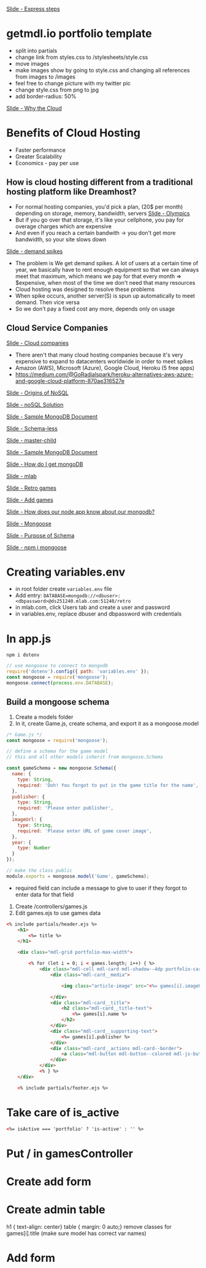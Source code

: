 [Slide - Express steps]()

# getmdl.io portfolio template
- split into partials
- change link from styles.css to /stylesheets/style.css
- move images 
- make images show by going to style.css and changing all references from images to /images
- feel free to change picture with my twitter pic
- change style.css from png to jpg
- add border-radius: 50%

[Slide - Why the Cloud]()

# Benefits of Cloud Hosting

- Faster performance
- Greater Scalability
- Economics - pay per use

## How is cloud hosting different from a traditional hosting platform like Dreamhost?

- For normal hosting companies, you'd pick a plan, (20$ per month) depending on storage, memory, bandwidth, servers
  [Slide - Olympics]()
- But if you go over that storage, it's like your cellphone, you pay for overage charges which are expensive
- And even if you reach a certain bandwith -> you don't get more bandwidth, so your site slows down

[Slide - demand spikes]()

- The problem is We get demand spikes. A lot of users at a certain time of year, we basically have to rent enough equipment so that we can always meet that maximum, which means we pay for that every month => $expensive, when most of the time we don't need that many resources
- Cloud hosting was designed to resolve these problems
- When spike occurs, another server(S) is spun up automatically to meet demand. Then vice versa
- So we don't pay a fixed cost any more, depends only on usage

## Cloud Service Companies

[Slide - Cloud companies]()

- There aren't that many cloud hosting companies because it's very expensive to expand to datacenters worldwide in order to meet spikes
- Amazon (AWS), Microsoft (Azure), Google Cloud, Heroku (5 free apps)
- https://medium.com/@GoRadialspark/heroku-alternatives-aws-azure-and-google-cloud-platform-870ae316527e

[Slide - Origins of NoSQL]()

[Slide - noSQL Solution]()

[Slide - Sample MongoDB Document]()

[Slide - Schema-less]()

[Slide - master-child]()

[Slide - Sample MongoDB Document]()

[Slide - How do I get mongoDB]()

[Slide - mlab]()

[Slide - Retro games]()

[Slide - Add games]()

[Slide - How does our node app know about our mongodb?]()

[Slide - Mongoose]()

[Slide - Purpose of Schema]()

[Slide - npm i mongoose]()

# Creating variables.env
- in root folder create `variables.env` file
- Add entry: `DATABASE=mongodb://<dbuser>:<dbpassword>@ds251240.mlab.com:51240/retro`
- in mlab.com, click Users tab and create a user and password
- in variables.env, replace dbuser and dbpassword with credentials

# In app.js

`npm i dotenv`

```js
// use mongoose to connect to mongodb
require('dotenv').config({ path: 'variables.env' });
const mongoose = require('mongoose');
mongoose.connect(process.env.DATABASE);
```

## Build a mongoose schema

1.  Create a models folder
1.  In it, create Game.js, create schema, and export it as a mongoose.model

  ```js
  /* Game.js */
  const mongoose = require('mongoose');

  // define a schema for the game model
  // this and all other models inherit from mongoose.Schema

  const gameSchema = new mongoose.Schema({
    name: {
      type: String,
      required: 'Doh! You forgot to put in the game title for the name',
    },
    publisher: {
      type: String,
      required: 'Please enter publisher',
    },
    imageUrl: {
      type: String,
      required: 'Please enter URL of game cover image',
    },
    year: {
      type: Number
    }
  });

  // make the class public
  module.exports = mongoose.model('Game', gameSchema);
  ```
  * required field can include a message to give to user if they forgot to enter data for that field

1. Create /controllers/games.js
1. Edit games.ejs to use games data
  ```html
  <% include partials/header.ejs %>
      <h1>
          <%= title %>
      </h1>

      <div class="mdl-grid portfolio-max-width">

          <% for (let i = 0; i < games.length; i++) { %>
              <div class="mdl-cell mdl-card mdl-shadow--4dp portfolio-card">
                  <div class="mdl-card__media">

                      <img class="article-image" src="<%= games[i].imageUrl %>" border="0" alt="Game cover image">

                  </div>
                  <div class="mdl-card__title">
                      <h2 class="mdl-card__title-text">
                          <%= games[i].name %>
                      </h2>
                  </div>
                  <div class="mdl-card__supporting-text">
                      <%= games[i].publisher %>
                  </div>
                  <div class="mdl-card__actions mdl-card--border">
                      <a class="mdl-button mdl-button--colored mdl-js-button mdl-js-ripple-effect mdl-button--accent" href='/playgame?game=<%= games[i].imageUrl.substring(games[i].imageUrl.lastIndexOf("/")+1) %>'>Play</a>
                  </div>
              </div>
              <% } %>
      </div>

      <% include partials/footer.ejs %>
  ```

# Take care of is_active
```html
<%= isActive === 'portfolio' ? 'is-active' : '' %>
```

# Put / in gamesController

# Create add form

# Create admin table
h1 { text-align: center}
table { margin: 0 auto;}
remove classes for games[i].title (make sure model has correct var names)

# Add form
